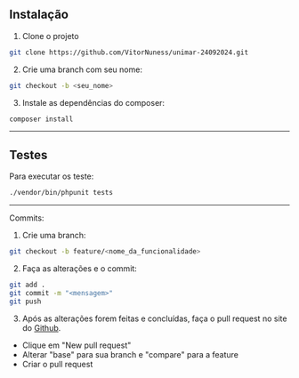 ## Instalação

1. Clone o projeto

```sh
git clone https://github.com/VitorNuness/unimar-24092024.git
```

2. Crie uma branch com seu nome:

```sh
git checkout -b <seu_nome>
```

3. Instale as dependências do composer:

```sh
composer install
```

---

## Testes

Para executar os teste:

```sh
./vendor/bin/phpunit tests
```

---

Commits:

1. Crie uma branch:

```sh
git checkout -b feature/<nome_da_funcionalidade>
```

2. Faça as alterações e o commit:

```sh
git add .
git commit -m "<mensagem>"
git push
```

3. Após as alterações forem feitas e concluídas, faça o pull request no site do [Github](https://github.com/VitorNuness/unimar-24092024/pulls).

-   Clique em "New pull request"
-   Alterar "base" para sua branch e "compare" para a feature
-   Criar o pull request
